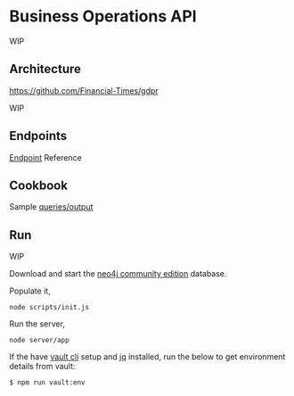 # Business Operations API

WIP

## Architecture

https://github.com/Financial-Times/gdpr

WIP

## Endpoints

[Endpoint](ENDPOINTS.md) Reference

## Cookbook

Sample [queries/output](COOKBOOK.md)


## Run

WIP

Download and start the [neo4j community edition](https://neo4j.com/download/) database.


Populate it,

```
node scripts/init.js
```

Run the server,

```
node server/app
```

If the have [vault cli](https://github.com/Financial-Times/vault/wiki/Getting-Started#login-with-the-cli) setup and [jq](https://stedolan.github.io/jq/) installed, run the below to get environment details from vault:

```sh
$ npm run vault:env
```

